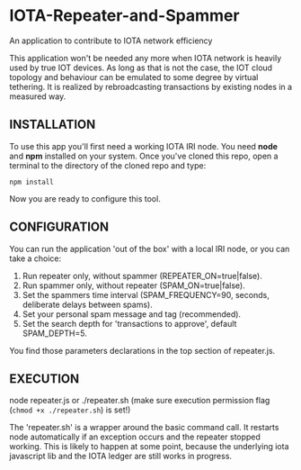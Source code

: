 # IOTA-Repeater-and-Spammer
An application to contribute to IOTA network efficiency

This application won't be needed any more when IOTA network is heavily used by true IOT devices.
As long as that is not the case, the IOT cloud topology and behaviour can be emulated to some degree by virtual tethering. It is realized by rebroadcasting transactions by existing nodes in a measured way.


## INSTALLATION
To use this app you'll first need a working IOTA IRI node.  You need **node** and **npm** installed on your system.  Once you've cloned this repo, open a terminal to the directory of the cloned repo and type:

`npm install`

Now you are ready to configure this tool.

## CONFIGURATION
You can run the application 'out of the box' with a local IRI node, or you can take a choice:

1) Run repeater only, without spammer (REPEATER_ON=true|false).
2) Run spammer only, without repeater (SPAM_ON=true|false).
3) Set the spammers time interval (SPAM_FREQUENCY=90, seconds, deliberate delays between spams).
4) Set your personal spam message and tag (recommended).
5) Set the search depth for 'transactions to approve', default SPAM_DEPTH=5.

You find those parameters declarations in the top section of repeater.js.

## EXECUTION

node repeater.js
or
./repeater.sh        (make sure execution permission flag (`chmod +x ./repeater.sh`) is set!)

The 'repeater.sh' is a wrapper around the basic command call. It restarts node automatically if an exception occurs and the repeater stopped working. This is likely to happen at some point, because the underlying iota javascript lib and the IOTA ledger are still works in progress.
